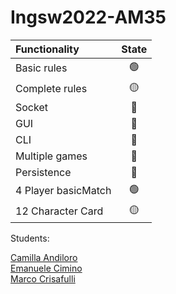 # Ingsw2022-AM35

| Functionality     |                       State                        |
|:------------------|:--------------------------------------------------:|
| Basic rules       | 🟢 |
| Complete rules    | 🟡 |
| Socket            | 🔴 |
| GUI               | 🔴 |
| CLI               | 🔴 |
| Multiple games    | 🔴 |
| Persistence       | 🔴 |
| 4 Player basicMatch    | 🟢 |
| 12 Character Card            | 🟡 |


Students:

[Camilla Andiloro](camilla.andiloro@mail.polimi.it)   
[Emanuele Cimino](emanuele.cimino@mail.polimi.it)   
[Marco Crisafulli](marco.crisafulli@mail.polimi.it)  
